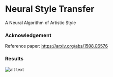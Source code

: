 # Neural Style Transfer
A Neural Algorithm of Artistic Style


### Acknowledgement
Reference paper: https://arxiv.org/abs/1508.06576


### Results
![alt text](https://github.com/ushashwat/neural_style_transfer_pytorch/blob/master/style_transfer.png)
